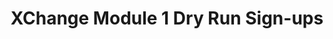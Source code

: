 ---
title: XChange Module 1 Dry Run Sign-ups
redirect_to: https://docs.google.com/spreadsheets/d/1Y-2s_9xceYXQi6YCJSGQ_tz9VvHy3L2stoMlWKj-i2I/edit?gid=93492796#gid=93492796
redirect_from: 
  - /XCMod1DryRun
  - /xcmod1dryrun
---